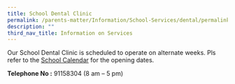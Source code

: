 ```yaml
---
title: School Dental Clinic
permalink: /parents-matter/Information/School-Services/dental/permalink/
description: ""
third_nav_title: Information on Services
---
```

Our School Dental Clinic is scheduled to operate on alternate weeks. Pls refer to the [School Calendar](/parents-matter/School-Calendar/permalink/) for the opening dates.

**Telephone No :** 91158304 (8 am – 5 pm)